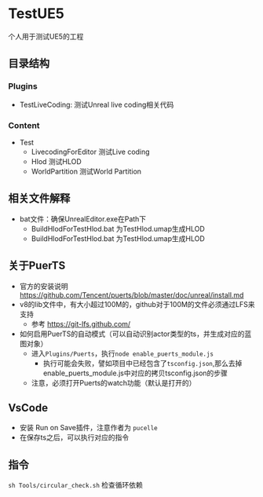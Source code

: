 # TestUE5

个人用于测试UE5的工程

## 目录结构

### Plugins

- TestLiveCoding: 测试Unreal live coding相关代码

### Content

- Test
  - LivecodingForEditor 测试Live coding
  - Hlod 测试HLOD
  - WorldPartition 测试World Partition

## 相关文件解释

- bat文件：确保UnrealEditor.exe在Path下
  - BuildHlodForTestHlod.bat 为TestHlod.umap生成HLOD
  - BuildHlodForTestHlod.bat 为TestHlod.umap生成HLOD

## 关于PuerTS

- 官方的安装说明 <https://github.com/Tencent/puerts/blob/master/doc/unreal/install.md>
- v8的lib文件中，有大小超过100M的，github对于100M的文件必须通过LFS来支持
  - 参考 <https://git-lfs.github.com/>
- 如何启用PuerTS的自动模式（可以自动识别actor类型的ts，并生成对应的蓝图对象）
  - 进入`Plugins/Puerts`，执行`node enable_puerts_module.js`
    - 执行可能会失败，譬如项目中已经包含了`tsconfig.json`,那么去掉enable_puerts_module.js中对应的拷贝tsconfig.json的步骤
  - 注意，必须打开Puerts的watch功能（默认是打开的）

## VsCode

- 安装 Run on Save插件，注意作者为 `pucelle`
- 在保存ts之后，可以执行对应的指令

## 指令

`sh Tools/circular_check.sh` 检查循环依赖
